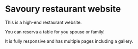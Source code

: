 # Savoury restaurant website

This is a high-end restaurant website.

You can reserva a table for you spouse or family!

It is fully responsive and has multiple pages including a gallery.
